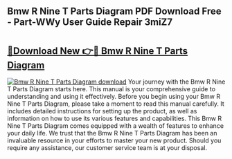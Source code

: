 ## Bmw R Nine T Parts Diagram PDF Download Free - Part-WWy User Guide Repair 3miZ7

# <h2><a href="http://dfis86.blite.top/?on=Bmw+R+Nine+T+Parts+Diagram">🔗Download New 👉🔴 Bmw R Nine T Parts Diagram</a></h2>

[![Bmw R Nine T Parts Diagram download](https://i.imgur.com/lujVjoI.png)](http://dfis86.blite.top/?on=Bmw+R+Nine+T+Parts+Diagram)
Your journey with the Bmw R Nine T Parts Diagram starts here. This manual is your comprehensive guide to understanding and using it effectively. Before you begin using your Bmw R Nine T Parts Diagram, please take a moment to read this manual carefully. It includes detailed instructions for setting up the product, as well as information on how to use its various features and capabilities. This Bmw R Nine T Parts Diagram comes equipped with a wealth of features to enhance your daily life. We trust that the Bmw R Nine T Parts Diagram has been an invaluable resource in your efforts to master your new product. Should you require any assistance, our customer service team is at your disposal.
